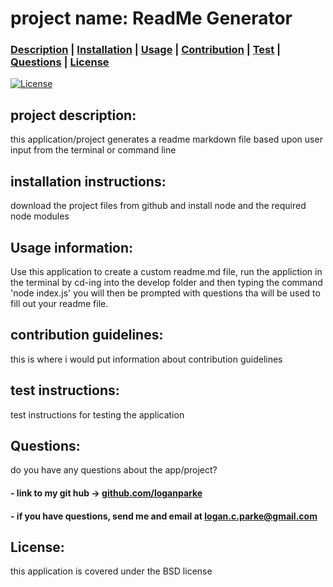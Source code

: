 
# project name: ReadMe Generator

### [Description](#project-description) | [Installation](#installation-instructions) | [Usage](#Usage-information) | [Contribution](#contribution-guidelines) | [Test](#test-instructions) | [Questions](#Questions) | [License](#License)
[![License](https://img.shields.io/badge/License-BSD_3--Clause-blue.svg)](https://opensource.org/licenses/BSD-3-Clause)
## project description: 
this application/project generates a readme markdown file based upon user input from the terminal or command line
## installation instructions: 
download the project files from github and install node and the required node modules
## Usage information: 
Use this application to create a custom readme.md file, run the appliction in the terminal by cd-ing into the develop folder and then typing the command 'node index.js' you will then be prompted with questions tha will be used to fill out your readme file.
## contribution guidelines: 
this is where i would put information about contribution guidelines
## test instructions: 
test instructions for testing the application
## Questions: 
do you have any questions about the app/project?
#### - link to my git hub -> [github.com/loganparke](https://github.com/loganparke)
#### - if you have questions, send me and email at logan.c.parke@gmail.com
## License: 
this application is covered under the BSD license
